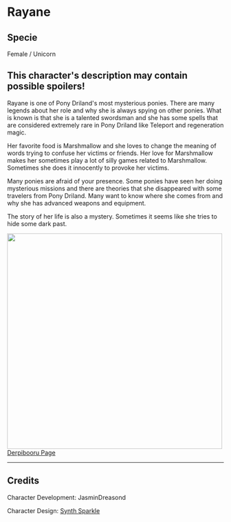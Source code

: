 # Rayane

## Specie

Female / Unicorn

## This character's description may contain possible spoilers!

Rayane is one of Pony Driland's most mysterious ponies. There are many legends about her role and why she is always spying on other ponies.
What is known is that she is a talented swordsman and she has some spells that are considered extremely rare in Pony Driland like Teleport and regeneration magic.

Her favorite food is Marshmallow and she loves to change the meaning of words trying to confuse her victims or friends. Her love for Marshmallow makes her sometimes play a lot of silly games related to Marshmallow. Sometimes she does it innocently to provoke her victims. 

Many ponies are afraid of your presence. Some ponies have seen her doing mysterious missions and there are theories that she disappeared with some travelers from Pony Driland. Many want to know where she comes from and why she has advanced weapons and equipment. 

The story of her life is also a mystery. Sometimes it seems like she tries to hide some dark past.

<img src="https://github.com/Pony-Driland/Pony-Driland/blob/main/docs/img/characters/rayane/ref.png?raw=true" height="500">
<a href="https://derpibooru.org/images/2689494" target="_blank">Derpibooru Page</a>

<hr/>

## Credits

Character Development: JasminDreasond

Character Design: <a href="https://derpibooru.org/tags/artist-colon-synthsparkle" target="_blank">Synth Sparkle</a>